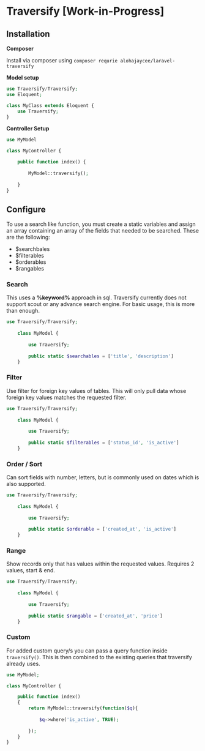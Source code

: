 # Traversify [Work-in-Progress]
## Installation
**Composer**

Install via composer using ``composer requrie alohajaycee/laravel-traversify``

**Model setup**

```php
use Traversify/Traversify;
use Eloquent;

class MyClass extends Eloquent {
	use Traversify;
}

```
**Controller Setup**

```php
use MyModel

class MyController {

	public function index() {
    
    	MyModel::traversify();
        
    }
}
```

## Configure
To use a search like function, you must create a static variables and assign an array containing an array of the fields that needed to be searched. These are the following:
* $searchbales
* $filterables
* $orderables
* $rangables

### Search
This uses a __%keyword%__ approach in sql. Traversify currently does not support scout or any advance search engine. For basic usage, this is more than enough.


```php 
use Traversify/Traversify;
    
    class MyModel {
    
    	use Traversify;
    
        public static $searchables = ['title', 'description']
    }
```

### Filter
Use filter for foreign key values of tables. This will only pull data whose foreign key values matches the requested filter.

```php 
use Traversify/Traversify;
    
    class MyModel {
    
    	use Traversify;
    
        public static $filterables = ['status_id', 'is_active']
    }
```

### Order / Sort
Can sort fields with number, letters, but is commonly used on dates which is also supported.

```php 
use Traversify/Traversify;
    
    class MyModel {
    
    	use Traversify;
    
        public static $orderable = ['created_at', 'is_active']
    }
```
### Range
Show records only that has values within the requested values. Requires 2 values, start & end.

```php 
use Traversify/Traversify;
    
    class MyModel {
    
    	use Traversify;
    
        public static $rangable = ['created_at', 'price']
    }
```
### Custom
For added custom query/s you can pass a query function inside ``traversify()``. This is then combined to the existing queries that traversify already uses.
```php
use MyModel;

class MyController {

	public function index()
    {
    	return MyModel::traversify(function($q){
        
        	$q->where('is_active', TRUE);
       
        });
    }
}

```
